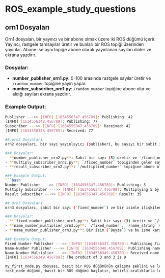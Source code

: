 # ROS_example_study_questions

## orn1 Dosyaları
Orn1 dosyaları, bir yayıncı ve bir abone olmak üzere iki ROS düğümü içerir. Yayıncı, rastgele tamsayılar üretir ve bunları bir ROS topiği üzerinden yayınlar. Abone ise aynı topiğe abone olarak yayınlanan sayıları dinler ve ekrana yazdırır.

### Dosyalar:
- **number_publisher_orn1.py**: 0-100 arasında rastgele sayılar üretir ve `/random_number` topiğine yayın yapar.
- **number_subscriber_orn1.py**: `/random_number` topiğine abone olur ve aldığı sayıları ekrana yazdırır.

### Example Output:
```bash
Publisher --->> [INFO] [1634556347.456789]: Publishing: 42  
[INFO] [1634556348.456789]: Publishing: 77  
Subscriber --->> [INFO] [1634556347.456789]: Received: 42  
[INFO] [1634556348.456789]: Received: 77  

## orn2 Dosyaları
orn2 dosyaları, bir sayı yayınlayıcı (publisher), bu sayıyı bir sabit ile çarpan (multiplier), ve sonucu dinleyen (subscriber) olmak üzere üç adet ROS düğümünden oluşur. Projede, bir sabit sayı yayınlanır, bu sayı belirli bir sabit ile çarpılır ve sonuç başka bir düğüm tarafından dinlenir ve ekrana yazdırılır.

### Dosyalar:
- **number_publisher_orn2.py**: Sabit bir sayı (5) üretir ve `/fixed_number` topiğine yayın yapar.
- **multiply_subscriber_orn2.py**: `/fixed_number` topiğinden gelen sayıyı alır, bu sayıyı bir sabit ile (7) çarpar ve sonucu `/multiplied_number` topiğine yayınlar.
- **result_subscriber_orn2.py**: `/multiplied_number` topiğine abone olur ve çarpılmış sonucu dinler.

### Example Output:
```bash
Number Publisher --->> [INFO] [1634556347.456789]: Publishing: 5  
Multiply Subscriber --->> [INFO] [1634556347.456789]: Multiplying 5 by 7 to get 35  
Result Subscriber --->> [INFO] [1634556347.456789]: Result: 35  

## orn3 Dosyaları
orn3 dosyaları, sabit bir sayı (`fixed_number`) ve bir isimle ilişkilendirilmiş bir sayının (`name_number`) yayınlandığı, ardından bu iki sayının çarpımının hesaplandığı ve ismin de terminale yazdırıldığı bir ROS uygulamasıdır.

### Dosyalar:
- **`fixed_number_publisher_orn3.py**: Sabit bir sayı (3) üretir ve `/fixed_number` topiğine yayın yapar.
- **name_number_multiplier_orn3.py**: `/fixed_number`, `/name_string` ve `/name_number` topiklerinden gelen verileri dinler, sabit sayı ile isim sayısını çarpar ve sonucu terminale yazdırır.
- **name_number_publisher_orn3.py**: Bir isim (`Beyza`) ve bu isme karşılık gelen sayıyı (`3`) `/name_string` ve `/name_number` topiklerine yayın yapar.

### Example Output:
Fixed Number Publisher --->> [INFO] [1634556347.456789]: Publishing fixed number: 3  
Name-Number Publisher --->> [INFO] [1634556348.456789]: Publishing name: Beyza and number: 3  
Name-Number Multiplier --->> [INFO] [1634556349.456789]: Received name: Beyza  
[INFO] [1634556349.456789]: The product of 3 and 3 is 9  

my_first_node.py dosyası, basit bir ROS düğümünün çalışma şeklini ve log seviyelerini göstermek amacıyla oluşturulmuştur. Düğüm, belirli bir frekansta terminale "Hello" mesajı yazdırır ve ROS log seviyelerinin nasıl kullanılacağını gösterir.
test_node düğümü, basit bir ROS düğümü başlatır, belirli aralıklarla log mesajları yayınlar ve log seviyelerini kullanarak bilgi, uyarı ve hata mesajları nasıl yazdırılır gösterir.


